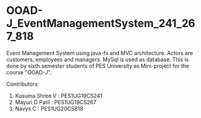 # OOAD-J_EventManagementSystem_241_267_818
Event Management System using java-fx and MVC architecture. Actors are customers, employees and managers. MySql is used as database. This is done by sixth semester students of PES University as Mini-project for the course "OOAD-J".

Contributors:

1) Kusuma Shree V  : PES1UG19CS241
2) Mayuri D Patil  : PES1UG19CS267
3) Navys C         : PES1UG20CS818
